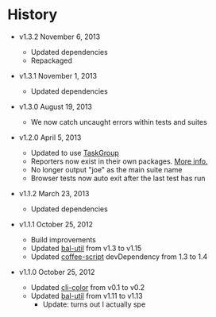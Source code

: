 # History

- v1.3.2 November 6, 2013
	- Updated dependencies
	- Repackaged

- v1.3.1 November 1, 2013
	- Updated dependencies

- v1.3.0 August 19, 2013
	- We now catch uncaught errors within tests and suites

- v1.2.0 April 5, 2013
	- Updated to use [TaskGroup](https://npmjs.org/package/taskgroup)
	- Reporters now exist in their own packages. [More info.](https://github.com/bevry/joe/wiki/Using-Custom-Reporters)
	- No longer output "joe" as the main suite name
	- Browser tests now auto exit after the last test has run

- v1.1.2 March 23, 2013
	- Updated dependencies

- v1.1.1 October 25, 2012
	- Build improvements
	- Updated [bal-util](https://github.com/balupton/bal-util) from v1.3 to v1.15
	- Updated [coffee-script](https://github.com/jashkenas/coffee-script) devDependency from 1.3 to 1.4

- v1.1.0 October 25, 2012
	- Updated [cli-color](https://github.com/medikoo/cli-color) from v0.1 to v0.2
	- Updated [bal-util](https://github.com/balupton/bal-util) from v1.11 to v1.13
		- Update: turns out I actually spe